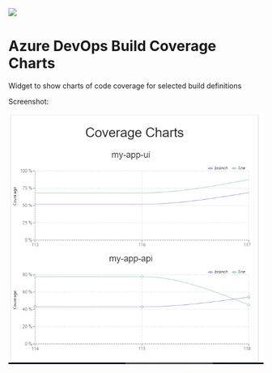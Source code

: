 ![](https://msmobilecenter.visualstudio.com/Mobile-Center/_apis/build/status/vsts-coverage-charts?branchName=master)

# Azure DevOps Build Coverage Charts
Widget to show charts of code coverage for selected build definitions

Screenshot:

![](/static/images/screenshot.PNG)
